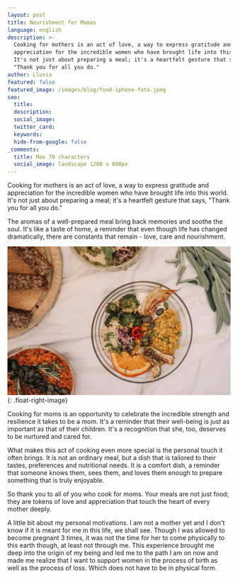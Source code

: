 ```yaml
---
layout: post
title: Nourishment for Mamas
language: english
description: >-
  Cooking for mothers is an act of love, a way to express gratitude and
  appreciation for the incredible women who have brought life into this world.
  It's not just about preparing a meal; it's a heartfelt gesture that says,
  "Thank you for all you do."
author: Lluvia
featured: false
featured_image: /images/blog/food-iphone-foto.jpeg
seo:
  title:
  description:
  social_image:
  twitter_card:
  keywords:
  hide-from-google: false
_comments:
  title: Max 70 characters
  social_image: landscape 1200 x 600px
---
```

Cooking for mothers is an act of love, a way to express gratitude and appreciation for the incredible women who have brought life into this world. It's not just about preparing a meal; it's a heartfelt gesture that says, "Thank you for all you do."

The aromas of a well-prepared meal bring back memories and soothe the soul. It's like a taste of home, a reminder that even though life has changed dramatically, there are constants that remain - love, care and nourishment.

![](/images/blog/blog-nourishment-for-mamas-inline.jpg){: .float-right-image}

Cooking for moms is an opportunity to celebrate the incredible strength and resilience it takes to be a mom. It's a reminder that their well-being is just as important as that of their children. It's a recognition that she, too, deserves to be nurtured and cared for.

What makes this act of cooking even more special is the personal touch it often brings. It is not an ordinary meal, but a dish that is tailored to their tastes, preferences and nutritional needs. It is a comfort dish, a reminder that someone knows them, sees them, and loves them enough to prepare something that is truly enjoyable.

So thank you to all of you who cook for moms. Your meals are not just food; they are tokens of love and appreciation that touch the heart of every mother deeply.

A little bit about my personal motivations. I am not a mother yet and I don't know if it is meant for me in this life, we shall see. Though I was allowed to become pregnant 3 times, it was not the time for her to come physically to this earth though, at least not through me. This experience brought me deep into the origin of my being and led me to the path I am on now and made me realize that I want to support women in the process of birth as well as the process of loss. Which does not have to be in physical form.